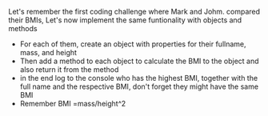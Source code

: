Let's remember the first coding challenge where Mark and Johm. compared their BMIs, Let's now implement the same funtionality with objects and methods
- For each of them, create an object with properties for their fullname, mass, and height
- Then add a method to each object to calculate the BMI to the object and also return it from the method
- in the end log to the console who has the highest BMI, together with the full name and the respective BMI, don't forget they might have the same BMI
- Remember  BMI =mass/height^2
